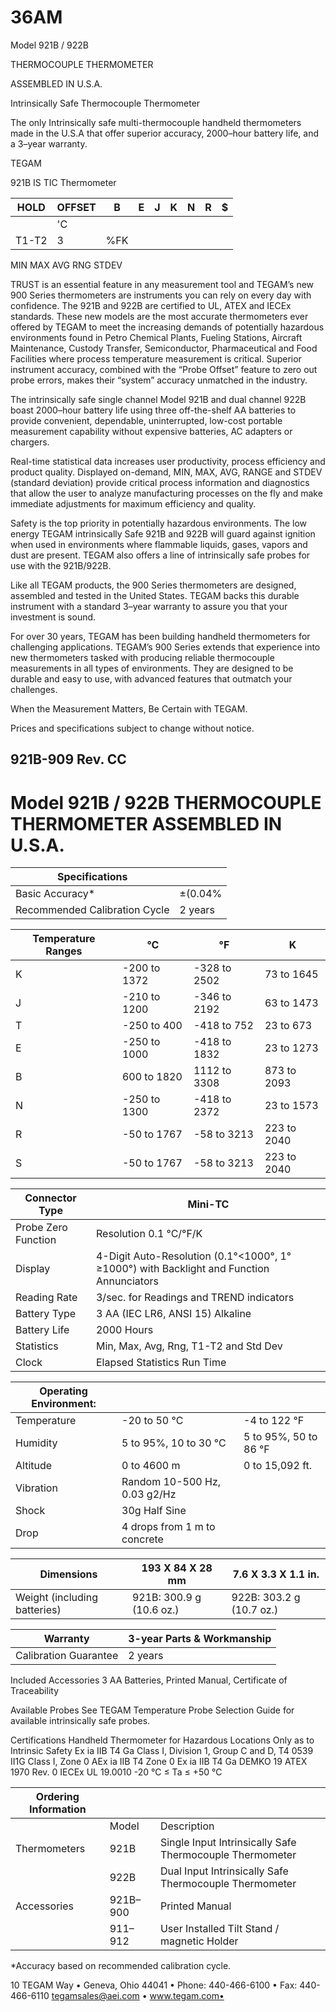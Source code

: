 # 36AM

Model 921B / 922B

THERMOCOUPLE THERMOMETER

ASSEMBLED IN U.S.A.

Intrinsically Safe Thermocouple Thermometer

The only Intrinsically safe multi-thermocouple handheld thermometers made in the U.S.A that offer superior accuracy, 2000–hour battery life, and a 3–year warranty.

TEGAM

921B IS TIC Thermometer

|HOLD|OFFSET|B|E|J|K|N|R|$|
|---|---|---|---|---|---|---|---|---|
| |'C| | | | | | | |
|T1-T2|3|%FK| | | | | | |

MIN MAX AVG RNG STDEV

TRUST is an essential feature in any measurement tool and TEGAM’s new 900 Series thermometers are instruments you can rely on every day with confidence. The 921B and 922B are certified to UL, ATEX and IECEx standards. These new models are the most accurate thermometers ever offered by TEGAM to meet the increasing demands of potentially hazardous environments found in Petro Chemical Plants, Fueling Stations, Aircraft Maintenance, Custody Transfer, Semiconductor, Pharmaceutical and Food Facilities where process temperature measurement is critical. Superior instrument accuracy, combined with the “Probe Offset” feature to zero out probe errors, makes their “system” accuracy unmatched in the industry.

The intrinsically safe single channel Model 921B and dual channel 922B boast 2000–hour battery life using three off-the-shelf AA batteries to provide convenient, dependable, uninterrupted, low-cost portable measurement capability without expensive batteries, AC adapters or chargers.

Real-time statistical data increases user productivity, process efficiency and product quality. Displayed on-demand, MIN, MAX, AVG, RANGE and STDEV (standard deviation) provide critical process information and diagnostics that allow the user to analyze manufacturing processes on the fly and make immediate adjustments for maximum efficiency and quality.

Safety is the top priority in potentially hazardous environments. The low energy TEGAM intrinsically Safe 921B and 922B will guard against ignition when used in environments where flammable liquids, gases, vapors and dust are present. TEGAM also offers a line of intrinsically safe probes for use with the 921B/922B.

Like all TEGAM products, the 900 Series thermometers are designed, assembled and tested in the United States. TEGAM backs this durable instrument with a standard 3–year warranty to assure you that your investment is sound.

For over 30 years, TEGAM has been building handheld thermometers for challenging applications. TEGAM’s 900 Series extends that experience into new thermometers tasked with producing reliable thermocouple measurements in all types of environments. They are designed to be durable and easy to use, with advanced features that outmatch your challenges.

When the Measurement Matters, Be Certain with TEGAM.

Prices and specifications subject to change without notice.

921B-909 Rev. CC
---
# Model 921B / 922B THERMOCOUPLE THERMOMETER ASSEMBLED IN U.S.A.

|Specifications| |
|---|---|
|Basic Accuracy*|±(0.04% |rdg| + 0.3 °C)|
|Recommended Calibration Cycle|2 years|

|Temperature Ranges|°C|°F|K|
|---|---|---|---|
|K|-200 to 1372|-328 to 2502|73 to 1645|
|J|-210 to 1200|-346 to 2192|63 to 1473|
|T|-250 to 400|-418 to 752|23 to 673|
|E|-250 to 1000|-418 to 1832|23 to 1273|
|B|600 to 1820|1112 to 3308|873 to 2093|
|N|-250 to 1300|-418 to 2372|23 to 1573|
|R|-50 to 1767|-58 to 3213|223 to 2040|
|S|-50 to 1767|-58 to 3213|223 to 2040|

|Connector Type|Mini-TC|
|---|---|
|Probe Zero Function|Resolution 0.1 °C/°F/K|
|Display|4-Digit Auto-Resolution (0.1°<1000°, 1° ≥1000°) with Backlight and Function Annunciators|
|Reading Rate|3/sec. for Readings and TREND indicators|
|Battery Type|3 AA (IEC LR6, ANSI 15) Alkaline|
|Battery Life|2000 Hours|
|Statistics|Min, Max, Avg, Rng, T1-T2 and Std Dev|
|Clock|Elapsed Statistics Run Time|

|Operating Environment:| | |
|---|---|---|
|Temperature|-20 to 50 °C|-4 to 122 °F|
|Humidity|5 to 95%, 10 to 30 °C|5 to 95%, 50 to 86 °F|
|Altitude|0 to 4600 m|0 to 15,092 ft.|
|Vibration|Random 10-500 Hz, 0.03 g2/Hz| |
|Shock|30g Half Sine| |
|Drop|4 drops from 1 m to concrete| |

|Dimensions|193 X 84 X 28 mm|7.6 X 3.3 X 1.1 in.|
|---|---|---|
|Weight (including batteries)|921B: 300.9 g (10.6 oz.)|922B: 303.2 g (10.7 oz.)|

|Warranty|3-year Parts & Workmanship|
|---|---|
|Calibration Guarantee|2 years|

Included Accessories
3 AA Batteries, Printed Manual, Certificate of Traceability

Available Probes
See TEGAM Temperature Probe Selection Guide for available intrinsically safe probes.

Certifications
Handheld Thermometer for Hazardous Locations Only as to Intrinsic Safety
Ex ia IIB T4 Ga
Class I, Division 1, Group C and D, T4
0539 II1G Class I, Zone 0 AEx ia IIB T4
Zone 0 Ex ia IIB T4 Ga
DEMKO 19 ATEX 1970 Rev. 0
IECEx UL 19.0010
-20 °C ≤ Ta ≤ +50 °C

|Ordering Information| | |
|---|---|---|
| |Model|Description|
|Thermometers|921B|Single Input Intrinsically Safe Thermocouple Thermometer|
| |922B|Dual Input Intrinsically Safe Thermocouple Thermometer|
|Accessories|921B– 900|Printed Manual|
| |911–912|User Installed Tilt Stand / magnetic Holder|

*Accuracy based on recommended calibration cycle.

10 TEGAM Way • Geneva, Ohio 44041 • Phone: 440-466-6100 • Fax: 440-466-6110 tegamsales@aei.com • www.tegam.com•